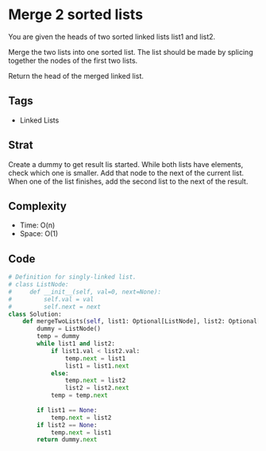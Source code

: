 # Merge 2 sorted lists
You are given the heads of two sorted linked lists list1 and list2.

Merge the two lists into one sorted list. The list should be made by splicing together the nodes of the first two lists.

Return the head of the merged linked list.

## Tags
- Linked Lists

## Strat
Create a dummy to get result lis started. While both lists have elements, check which one is smaller. Add that node to the next of the current list. When one of the list finishes, add the second list to the next of the result.

## Complexity

- Time: O(n)
- Space: O(1)

## Code

```python
# Definition for singly-linked list.
# class ListNode:
#     def __init__(self, val=0, next=None):
#         self.val = val
#         self.next = next
class Solution:
    def mergeTwoLists(self, list1: Optional[ListNode], list2: Optional[ListNode]) -> Optional[ListNode]:
        dummy = ListNode()
        temp = dummy
        while list1 and list2:
            if list1.val < list2.val:
                temp.next = list1
                list1 = list1.next
            else:
                temp.next = list2
                list2 = list2.next
            temp = temp.next
        
        if list1 == None:
            temp.next = list2
        if list2 == None:
            temp.next = list1
        return dummy.next
        
```